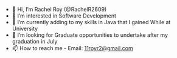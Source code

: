 - 👋 Hi, I’m Rachel Roy (@RachelR2609)
- 👀 I’m interested in Software Development 
- 🌱 I’m currently adding to my skills in Java that I gained While at University 
- 💞️ I’m looking for Graduate opportunities to undertake after my graduation in July 
- 📫 How to reach me - Email: 11royr2@gmail.com
                      


<!---
RachelR2609/RachelR2609 is a ✨ special ✨ repository because its `README.md` (this file) appears on your GitHub profile.
You can click the Preview link to take a look at your changes.
--->
